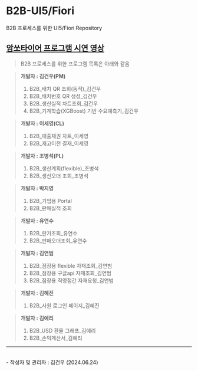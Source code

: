 # B2B-UI5/Fiori
B2B 프로세스를 위한 UI5/Fiori Repository

## [암쏘타이어 프로그램 시연 영상](https://youtu.be/HWOsBlJr9Mk)

> B2B 프로세스를 위한 프로그램 목록은 아래와 같음

> **개발자 : 김건우(PM)**
>  1. B2B_배치 QR 조회(동적)_김건우
>  2. B2B_배치번호 QR 생성_김건우
>  3. B2B_생산실적 차트조회_김건우
>  4. B2B_기계학습(XGBoost) 기반 수요예측기_김건우


> **개발자 : 이세영(CL)**
>  1. B2B_매출채권 차트_이세영
>  2. B2B_재고이전 결재_이세영

> **개발자 : 조병석(PL)**
>  1. B2B_생산계획(flexible)_조병석
>  2. B2B_생산오더 조회_조병석

> **개발자 : 박지영**
>  1. B2B_기업용 Portal
>  2. B2B_판매실적 조회

> **개발자 : 유연수**
>  1. B2B_판가조회_유연수
>  2. B2B_판매오더조회_유연수

> **개발자 : 김연범**
>  1. B2B_점장용 flexible 자재조회_김연범
>  2. B2B_점장용 구글api 자재조회_김연범
>  3. B2B_점장용 직영점간 자재요청_김연범

> **개발자 : 김혜진**
>  1. B2B_사원 로그인 페이지_김혜진

> **개발자 : 김예리**
>  1. B2B_USD 환율 그래프_김예리
>  2. B2B_손익계산서_김예리







<hr/>
<br>
- 작성자 및 관리자 : 김건우 (2024.06.24)
